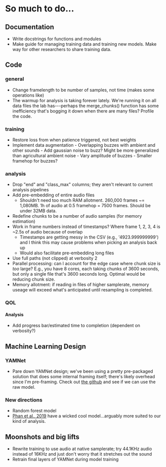 # So much to do...
## Documentation
* Write docstrings for functions and modules
* Make guide for managing training data and training new models. Make way for other researchers to share training data.

## Code
### general
* Change framelength to be number of samples, not time (makes some operations like)
* The warmup for analysis is taking forever lately. We're running it on all data files the lab has---perhaps the merge_chunks() function has some inefficiency that's bogging it down when there are many files? Profile the code.

### training
* Restore loss from when patience triggered, not best weights
* Implement data augmentation
       - Overlapping buzzes with ambient and other sounds
       - Add gaussian noise to buzz? Might be more generalized than agricultural ambient noise
       - Vary amplitude of buzzes
       - Smaller framehop for buzzes?

### analysis
* Drop "end" and "class_max" columns; they aren't relevant to current analysis pipelines
* Add pre-embedding of entire audio files
  - Shouldn't need too much RAM allotment. 260,000 frames ~= 1,080MB. 1h of audio at 0.5 framehop = 7500 frames. Should be under 32MB data.
* Redefine chunks to be a number of audio samples (for memory estimation)
* Work in frame numbers instead of timestamps? Where frame 1, 2, 3, 4 is ~2.5s of audio because of overlap
     - Timestamps are getting messy in the CSV (e.g., '4923.999999999') and I think this may cause problems when picking an analysis back up
     - Would also facilitate pre-embedding long files
* Use full paths (not clipped) at verbosity 2
* Parallel processing: can I account for the edge case where chunk size is _too_ large? E.g., you have 8 cores, each taking chunks of 3600 seconds, but only a single file that's 3600 seconds long. Optimal would be reducing chunk size.
* Memory allotment: if reading in files of higher samplerate, memory useage will exceed what's anticipated until resampling is completed.

### QOL
#### Analysis
* Add progress bar/estimated time to completion (dependent on verbosity?)

## Machine Learning Design
### YAMNet
* Pare down YAMNet design; we've been using a pretty pre-packaged solution that does some internal framing itself; there's likely overhead since I'm pre-framing.
Check out [the github](https://github.com/tensorflow/models/blob/master/research/audioset/yamnet/inference.py) and see if we can use the raw model.
### New directions
* Random forest model
* [Phan et al., 2019](https://arxiv.org/abs/1811.01092) have a wicked cool model...arguably more suited to our kind of analysis.

## Moonshots and big lifts
* Rewrite training to use audio at native samplerate; try 44.1KHz audio instead of 16KHz and just don't worry that it stretches out the sound
* Retrain final layers of YAMNet during model training
